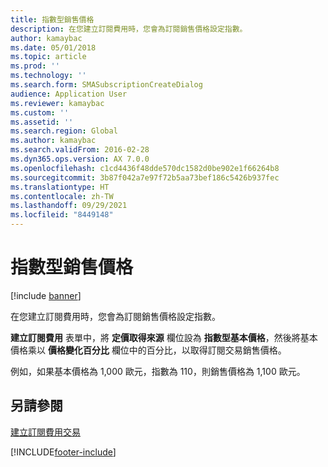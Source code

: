 ```yaml
---
title: 指數型銷售價格
description: 在您建立訂閱費用時，您會為訂閱銷售價格設定指數。
author: kamaybac
ms.date: 05/01/2018
ms.topic: article
ms.prod: ''
ms.technology: ''
ms.search.form: SMASubscriptionCreateDialog
audience: Application User
ms.reviewer: kamaybac
ms.custom: ''
ms.assetid: ''
ms.search.region: Global
ms.author: kamaybac
ms.search.validFrom: 2016-02-28
ms.dyn365.ops.version: AX 7.0.0
ms.openlocfilehash: c1cd4436f48dde570dc1582d0be902e1f66264b8
ms.sourcegitcommit: 3b87f042a7e97f72b5aa73bef186c5426b937fec
ms.translationtype: HT
ms.contentlocale: zh-TW
ms.lasthandoff: 09/29/2021
ms.locfileid: "8449148"
---
```

# <a name="indexed-sales-prices"></a>指數型銷售價格  

[!include [banner](../includes/banner.md)]


在您建立訂閱費用時，您會為訂閱銷售價格設定指數。

**建立訂閱費用** 表單中，將 **定價取得來源** 欄位設為 **指數型基本價格**，然後將基本價格乘以 **價格變化百分比** 欄位中的百分比，以取得訂閱交易銷售價格。

例如，如果基本價格為 1,000 歐元，指數為 110，則銷售價格為 1,100 歐元。

## <a name="see-also"></a>另請參閱

[建立訂閱費用交易](create-subscription-fee-transactions.md)

  




[!INCLUDE[footer-include](../../includes/footer-banner.md)]